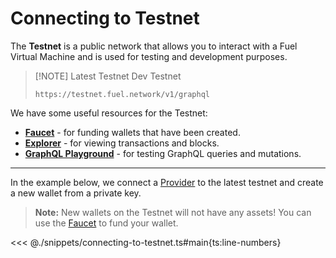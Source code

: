 # Connecting to Testnet

The **Testnet** is a public network that allows you to interact with a Fuel Virtual Machine and is used for testing and development purposes.

> [!NOTE] Latest Testnet
> Dev Testnet
>
> `https://testnet.fuel.network/v1/graphql`

We have some useful resources for the Testnet:

- [**Faucet**](https://faucet-testnet.fuel.network/) - for funding wallets that have been created.
- [**Explorer**](https://app.fuel.network/) - for viewing transactions and blocks.
- [**GraphQL Playground**](https://testnet.fuel.network/v1/playground) - for testing GraphQL queries and mutations.

---

In the example below, we connect a [Provider](../provider/index.md) to the latest testnet and create a new wallet from a private key.

> **Note:** New wallets on the Testnet will not have any assets! You can use the [Faucet](https://faucet-testnet.fuel.network/) to fund your wallet.

<<< @./snippets/connecting-to-testnet.ts#main{ts:line-numbers}
